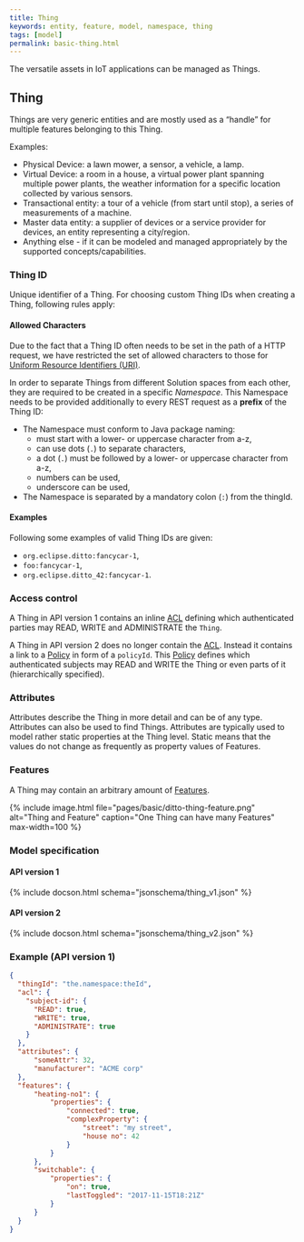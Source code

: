 ```yaml
---
title: Thing
keywords: entity, feature, model, namespace, thing
tags: [model]
permalink: basic-thing.html
---
```


The versatile assets in IoT applications can be managed as Things.


## Thing

Things are very generic entities and are mostly used as a “handle” for multiple features belonging to this Thing.

Examples:

* Physical Device: a lawn mower, a sensor, a vehicle, a lamp.
* Virtual Device: a room in a house, a virtual power plant spanning multiple power plants, the weather information for
  a specific location collected by various sensors.
* Transactional entity: a tour of a vehicle (from start until stop), a series of measurements of a machine.
* Master data entity: a supplier of devices or a service provider for devices, an entity representing a city/region.
* Anything else - if it can be modeled and managed appropriately by the supported concepts/capabilities.


### Thing ID

Unique identifier of a Thing. For choosing custom Thing IDs when creating a Thing, following rules apply:

#### Allowed Characters

Due to the fact that a Thing ID often needs to be set in the path of a HTTP request, we have restricted the set of
allowed characters to those for [Uniform Resource Identifiers (URI)](http://www.ietf.org/rfc/rfc2396.txt).

In order to separate Things from different Solution spaces from each other, they are required to be created in a
specific *Namespace*.
This Namespace needs to be provided additionally to every REST request as a **prefix** of the Thing ID:

* The Namespace must conform to Java package naming:
    * must start with a lower- or uppercase character from a-z,
    * can use dots (`.`) to separate characters,
    * a dot (`.`) must be followed by a lower- or uppercase character from a-z,
    * numbers can be used,
    * underscore can be used,
* The Namespace is separated by a mandatory colon (`:`) from the thingId.

#### Examples

Following some examples of valid Thing IDs are given:
* `org.eclipse.ditto:fancycar-1`,
* `foo:fancycar-1`,
* `org.eclipse.ditto_42:fancycar-1`.


### Access control

A Thing in API version 1 contains an inline [ACL](basic-acl.html) defining which authenticated parties may READ, WRITE
and ADMINISTRATE the `Thing`.

A Thing in API version 2 does no longer contain the <a href="#" data-toggle="tooltip" data-original-title="{{site.data.glossary.acl}}">ACL</a>.
Instead it contains a link to a [Policy](basic-policy.html) in form of a `policyId`. This 
<a href="#" data-toggle="tooltip" data-original-title="{{site.data.glossary.policy}}">Policy</a> defines which 
authenticated subjects may READ and WRITE the Thing or even parts of it (hierarchically specified).


### Attributes

Attributes describe the Thing in more detail and can be of any type. Attributes can also be used to find Things.
Attributes are typically used to model rather static properties at the Thing level. Static means that the values do not
change as frequently as property values of Features.


### Features

A Thing may contain an arbitrary amount of [Features](basic-feature.html). 

{% include image.html file="pages/basic/ditto-thing-feature.png" alt="Thing and Feature" caption="One Thing can have
many Features" max-width=100 %}


### Model specification

#### API version 1

{% include docson.html schema="jsonschema/thing_v1.json" %}

#### API version 2

{% include docson.html schema="jsonschema/thing_v2.json" %}


### Example (API version 1)

```json
{
  "thingId": "the.namespace:theId",
  "acl": {
    "subject-id": {
      "READ": true,
      "WRITE": true,
      "ADMINISTRATE": true
    }
  },
  "attributes": {
      "someAttr": 32,
      "manufacturer": "ACME corp"
  },
  "features": {
      "heating-no1": {
          "properties": {
              "connected": true,
              "complexProperty": {
                  "street": "my street",
                  "house no": 42
              }
          }
      },
      "switchable": {
          "properties": {
              "on": true,
              "lastToggled": "2017-11-15T18:21Z"
          }
      }
  }
}
```
